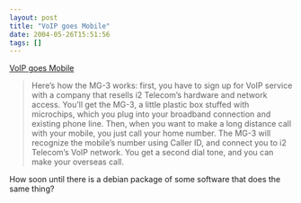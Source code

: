 ```yaml
---
layout: post
title: "VoIP goes Mobile"
date: 2004-05-26T15:51:56
tags: []
---
```


[VoIP goes Mobile][1]

> Here’s how the MG-3 works: first, you have to sign up for VoIP service with a company that resells i2 Telecom’s hardware and network access. You’ll get the MG-3, a little plastic box stuffed with microchips, which you plug into your broadband connection and existing phone line. Then, when you want to make a long distance call with your mobile, you just call your home number. The MG-3 will recognize the mobile’s number using Caller ID, and connect you to i2 Telecom’s VoIP network. You get a second dial tone, and you can make your overseas call. 

How soon until there is a debian package of some software that does the same thing?

   [1]: http://www.thefeature.com/article?articleid=100667



